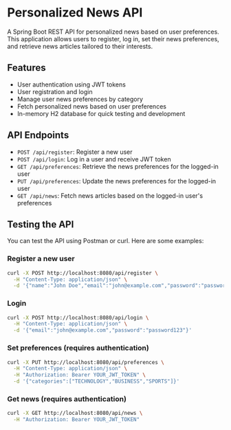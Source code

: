 # Personalized News API

A Spring Boot REST API for personalized news based on user preferences. This application allows users to register, log in, set their news preferences, and retrieve news articles tailored to their interests.

## Features

- User authentication using JWT tokens
- User registration and login
- Manage user news preferences by category
- Fetch personalized news based on user preferences
- In-memory H2 database for quick testing and development

## API Endpoints

- `POST /api/register`: Register a new user
- `POST /api/login`: Log in a user and receive JWT token
- `GET /api/preferences`: Retrieve the news preferences for the logged-in user
- `PUT /api/preferences`: Update the news preferences for the logged-in user
- `GET /api/news`: Fetch news articles based on the logged-in user's preferences




## Testing the API

You can test the API using Postman or curl. Here are some examples:

### Register a new user

```bash
curl -X POST http://localhost:8080/api/register \
  -H "Content-Type: application/json" \
  -d '{"name":"John Doe","email":"john@example.com","password":"password123"}'
```

### Login

```bash
curl -X POST http://localhost:8080/api/login \
  -H "Content-Type: application/json" \
  -d '{"email":"john@example.com","password":"password123"}'
```

### Set preferences (requires authentication)

```bash
curl -X PUT http://localhost:8080/api/preferences \
  -H "Content-Type: application/json" \
  -H "Authorization: Bearer YOUR_JWT_TOKEN" \
  -d '{"categories":["TECHNOLOGY","BUSINESS","SPORTS"]}'
```

### Get news (requires authentication)

```bash
curl -X GET http://localhost:8080/api/news \
  -H "Authorization: Bearer YOUR_JWT_TOKEN"
```


